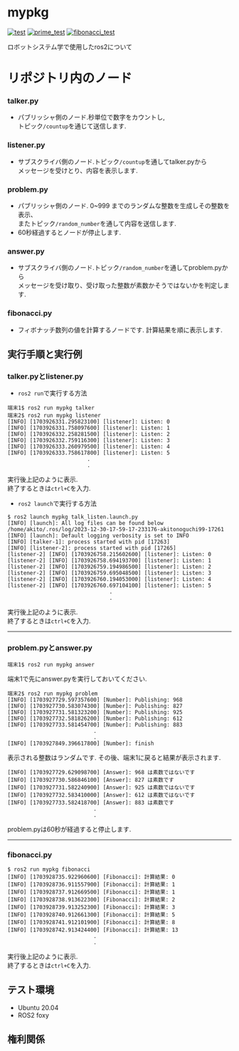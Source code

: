 # mypkg
[![test](https://github.com/akitonoguchi/mypkg/actions/workflows/test.yml/badge.svg)](https://github.com/akitonoguchi/mypkg/actions/workflows/test.yml) [![prime_test](https://github.com/akitonoguchi/mypkg/actions/workflows/prime_test.yml/badge.svg)](https://github.com/akitonoguchi/mypkg/actions/workflows/prime_test.yml) [![fibonacci_test](https://github.com/akitonoguchi/mypkg/actions/workflows/fibonacci_test.yml/badge.svg)](https://github.com/akitonoguchi/mypkg/actions/workflows/fibonacci_test.yml)

ロボットシステム学で使用したros2について

# リポジトリ内のノード

### talker.py
* パブリッシャ側のノード.秒単位で数字をカウントし,  
トピック`/countup`を通じて送信します.

### listener.py
* サブスクライバ側のノード.トピック`/countup`を通してtalker.pyから  
メッセージを受けとり、内容を表示します.

### problem.py
* パブリッシャ側のノード. 0~999 までのランダムな整数を生成しその整数を表示、  
またトピック`/random_number`を通して内容を送信します.
* 60秒経過するとノードが停止します.

### answer.py
* サブスクライバ側のノード.トピック`/random_number`を通してproblem.pyから  
メッセージを受け取り、受け取った整数が素数かそうではないかを判定します.

### fibonacci.py
* フィボナッチ数列の値を計算するノードです.  計算結果を順に表示します.

## 実行手順と実行例
### talker.pyとlistener.py  
* `ros2 run`で実行する方法  

```
端末1$ ros2 run mypkg talker  
端末2$ ros2 run mypkg listener  
[INFO] [1703926331.295823100] [listener]: Listen: 0  
[INFO] [1703926331.758097600] [listener]: Listen: 1  
[INFO] [1703926332.258281500] [listener]: Listen: 2  
[INFO] [1703926332.759116300] [listener]: Listen: 3  
[INFO] [1703926333.260979500] [listener]: Listen: 4  
[INFO] [1703926333.758617800] [listener]: Listen: 5  
                         .  
                         .
```

実行後上記のように表示.    
終了するときは`ctrl+C`を入力.  

* `ros2 launch`で実行する方法  

```
$ ros2 launch mypkg talk_listen.launch.py
[INFO] [launch]: All log files can be found below /home/akito/.ros/log/2023-12-30-17-59-17-233176-akitonoguchi99-17261
[INFO] [launch]: Default logging verbosity is set to INFO
[INFO] [talker-1]: process started with pid [17263]
[INFO] [listener-2]: process started with pid [17265]
[listener-2] [INFO] [1703926758.215602600] [listener]: Listen: 0
[listener-2] [INFO] [1703926758.694193700] [listener]: Listen: 1
[listener-2] [INFO] [1703926759.194986500] [listener]: Listen: 2
[listener-2] [INFO] [1703926759.695048500] [listener]: Listen: 3
[listener-2] [INFO] [1703926760.194053000] [listener]: Listen: 4
[listener-2] [INFO] [1703926760.697104100] [listener]: Listen: 5
                                .  
                                .  
```
 
実行後上記のように表示.  
終了するときは`ctrl+C`を入力.  

---


### problem.pyとanswer.py  

```
端末1$ ros2 run mypkg answer
```

端末1で先にanswer.pyを実行しておいてください.

```
端末2$ ros2 run mypkg problem
[INFO] [1703927729.597357600] [Number]: Publishing: 968
[INFO] [1703927730.583074300] [Number]: Publishing: 827
[INFO] [1703927731.581323200] [Number]: Publishing: 925
[INFO] [1703927732.581826200] [Number]: Publishing: 612
[INFO] [1703927733.581454700] [Number]: Publishing: 883
                           .  
                           .  
[INFO] [1703927849.396617800] [Number]: finish
```

表示される整数はランダムです.
その後、端末1に戻ると結果が表示されます.

```
[INFO] [1703927729.629098700] [Answer]: 968 は素数ではないです
[INFO] [1703927730.586846100] [Answer]: 827 は素数です
[INFO] [1703927731.582240900] [Answer]: 925 は素数ではないです
[INFO] [1703927732.583410000] [Answer]: 612 は素数ではないです
[INFO] [1703927733.582418700] [Answer]: 883 は素数です
                           .  
                           .  
```

problem.pyは60秒が経過すると停止します.


---


### fibonacci.py

```
$ ros2 run mypkg fibonacci
[INFO] [1703928735.922960600] [Fibonacci]: 計算結果: 0
[INFO] [1703928736.911557900] [Fibonacci]: 計算結果: 1
[INFO] [1703928737.912669500] [Fibonacci]: 計算結果: 1
[INFO] [1703928738.913622300] [Fibonacci]: 計算結果: 2
[INFO] [1703928739.913252300] [Fibonacci]: 計算結果: 3
[INFO] [1703928740.912661300] [Fibonacci]: 計算結果: 5
[INFO] [1703928741.912101900] [Fibonacci]: 計算結果: 8
[INFO] [1703928742.913424400] [Fibonacci]: 計算結果: 13
                           .  
                           .  
```

実行後上記のように表示.  
終了するときは`ctrl+C`を入力.  

## テスト環境

* Ubuntu 20.04
* ROS2 foxy

## 権利関係


